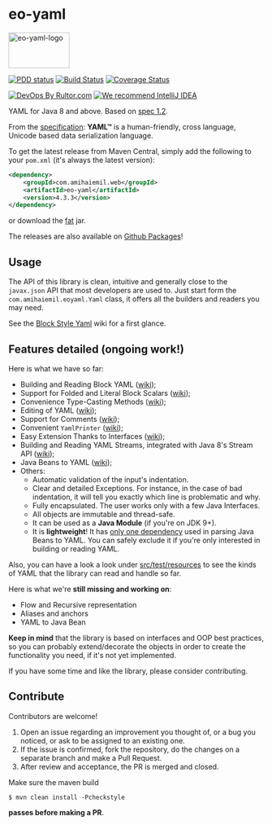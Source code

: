 # eo-yaml
<img alt="eo-yaml-logo" src="http://www.amihaiemil.com/images/camila2.png" width="120" height="70"/>

[![PDD status](http://www.0pdd.com/svg?name=decorators-squad/eo-yaml)](http://www.0pdd.com/p?name=decorators-squad/eo-yaml)
[![Build Status](https://travis-ci.org/decorators-squad/eo-yaml.svg?branch=master)](https://travis-ci.org/decorators-squad/eo-yaml)
[![Coverage Status](https://coveralls.io/repos/github/decorators-squad/eo-yaml/badge.svg?branch=master)](https://coveralls.io/github/decorators-squad/eo-yaml?branch=master)

[![DevOps By Rultor.com](http://www.rultor.com/b/decorators-squad/eo-yaml)](http://www.rultor.com/p/decorators-squad/eo-yaml)
[![We recommend IntelliJ IDEA](http://amihaiemil.github.io/images/intellij-idea-recommend.svg)](https://www.jetbrains.com/idea/)

YAML for Java 8 and above. Based on [spec 1.2](http://www.yaml.org/spec/1.2/spec.html).

From the [specification](http://yaml.org/spec/1.2/spec.html): **YAML™** is a human-friendly, cross language, Unicode based data serialization language.

To get the latest release from Maven Central, simply add the following to your ``pom.xml`` (it's always the latest version): 

```xml
<dependency>
    <groupId>com.amihaiemil.web</groupId>
    <artifactId>eo-yaml</artifactId>
    <version>4.3.3</version>
</dependency>
```

or download the <a href="https://oss.sonatype.org/service/local/repositories/releases/content/com/amihaiemil/web/eo-yaml/4.3.3/eo-yaml-4.3.3-jar-with-dependencies.jar">fat</a> jar.

The releases are also available on [Github Packages](https://github.com/decorators-squad/eo-yaml/packages)!

## Usage

The API of this library is clean, intuitive and generally close to the ``javax.json`` API that most developers are used to.
Just start form the ``com.amihaiemil.eoyaml.Yaml`` class, it offers all the builders and readers you may need.

See the [Block Style Yaml](https://github.com/decorators-squad/eo-yaml/wiki/Block-Style-YAML) wiki for a first glance.

## Features detailed (ongoing work!)

Here is what we have so far:

* Building and Reading Block YAML ([wiki](https://github.com/decorators-squad/eo-yaml/wiki/Block-Style-YAML));
* Support for Folded and Literal Block Scalars ([wiki](https://github.com/decorators-squad/eo-yaml/wiki/Folded-and-Literal-Block-Scalars));
* Convenience Type-Casting Methods ([wiki](https://github.com/decorators-squad/eo-yaml/wiki/Convenience-Type-Casting-Methods));
* Editing of YAML ([wiki](https://github.com/decorators-squad/eo-yaml/wiki/Easy-Extension-Via-Interfaces#edit-yaml));
* Support for Comments ([wiki](https://github.com/decorators-squad/eo-yaml/wiki/Support-For-Comments));
* Convenient ``YamlPrinter`` ([wiki](https://github.com/decorators-squad/eo-yaml/wiki/YAML-Printer));
* Easy Extension Thanks to Interfaces ([wiki](https://github.com/decorators-squad/eo-yaml/wiki/Easy-Extension-Via-Interfaces));
* Building and Reading YAML Streams, integrated with Java 8's Stream API ([wiki](https://github.com/decorators-squad/eo-yaml/wiki/YAML-Streams));
* Java Beans to YAML ([wiki](https://github.com/decorators-squad/eo-yaml/wiki/Java-Bean-To-YAML));
* Others:
    - Automatic validation of the input's indentation.
    - Clear and detailed Exceptions. For instance, in the case of bad indentation, it will tell you exactly which line is problematic and why.
    - Fully encapsulated. The user works only with a few Java Interfaces.
    - All objects are immutable and thread-safe.
    - It can be used as a **Java Module** (if you're on JDK 9+).
    - It is **lightweight**! It has [only one dependency](https://github.com/decorators-squad/eo-yaml/blob/master/pom.xml#L46) used in parsing Java Beans to YAML. You can safely exclude it if you're only interested in building or reading YAML.

Also, you can have a look a look under [src/test/resources](https://github.com/decorators-squad/eo-yaml/tree/master/src/test/resources) to see the kinds of YAML that the library can read and handle so far.

Here is what we're **still missing and working on**:

* Flow and Recursive representation
* Aliases and anchors
* YAML to Java Bean

**Keep in mind** that the library is based on interfaces and OOP best practices, so you can probably extend/decorate the objects in order to create the functionality you need, if it's not yet implemented. 

If you have some time and like the library, please consider contributing. 

## Contribute

Contributors are welcome!

1. Open an issue regarding an improvement you thought of, or a bug you noticed, or ask to be assigned to an existing one.
2. If the issue is confirmed, fork the repository, do the changes on a separate branch and make a Pull Request.
3. After review and acceptance, the PR is merged and closed.

Make sure the maven build

``$ mvn clean install -Pcheckstyle``

**passes before making a PR**. 
